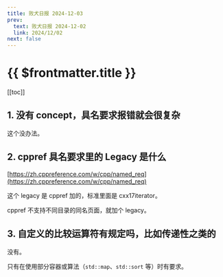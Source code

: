 ```yaml
---
title: 败犬日报 2024-12-03
prev:
  text: 败犬日报 2024-12-02
  link: 2024/12/02
next: false
---
```


# {{ $frontmatter.title }}

[[toc]]

## 1. 没有 concept，具名要求报错就会很复杂

这个没办法。

## 2. cppref 具名要求里的 Legacy 是什么

[https://zh.cppreference.com/w/cpp/named_req](https://zh.cppreference.com/w/cpp/named_req)

这个 legacy 是 cppref 加的，标准里面是 cxx17iterator。

cppref 不支持不同目录的同名页面，就加个 legacy。

## 3. 自定义的比较运算符有规定吗，比如传递性之类的

没有。

只有在使用部分容器或算法（`std::map`、`std::sort` 等）时有要求。
